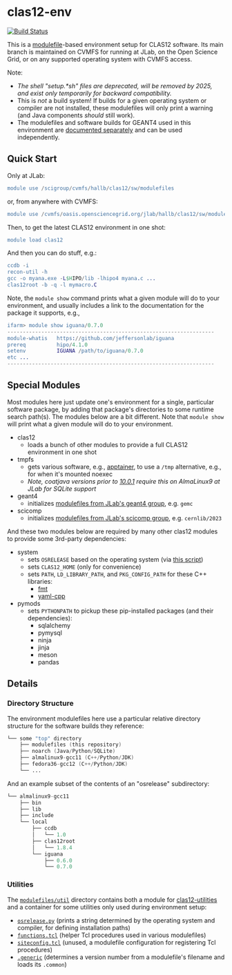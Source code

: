 # clas12-env
[![Build Status](https://github.com/jeffersonlab/clas12-env/workflows/clas12-env-ci/badge.svg)](https://github.com/jeffersonlab/clas12-env/actions)

This is a [modulefile](https://modules.sourceforge.net/)-based environment setup for CLAS12 software.  Its main branch is maintained on CVMFS for running at JLab, on the Open Science Grid, or on any supported operating system with CVMFS access.

Note:
- *The shell "setup.\*sh" files are deprecated, will be removed by 2025, and exist only temporarily for backward compatibility.*
- This is *not* a build system!  If builds for a given operating system or compiler are not installed, these modulefiles will only print a warning (and Java components *should* still work).
- The modulefiles and software builds for GEANT4 used in this environment are [documented separately](https://geant4.jlab.org/node/1) and can be used independently.

## Quick Start

Only at JLab:

```erl
module use /scigroup/cvmfs/hallb/clas12/sw/modulefiles
```

or, from anywhere with CVMFS:

```erl
module use /cvmfs/oasis.opensciencegrid.org/jlab/hallb/clas12/sw/modulefiles
```

Then, to get the latest CLAS12 environment in one shot:

```erl
module load clas12
```

And then you can do stuff, e.g.:

```erl
ccdb -i
recon-util -h
gcc -o myana.exe -L$HIPO/lib -lhipo4 myana.c ...
clas12root -b -q -l mymacro.C
```

Note, the `module show` command prints what a given module will do to your environment, and usually includes a link to the documentation for the package it supports, e.g.,
```erl
ifarm> module show iguana/0.7.0
-------------------------------------------------------------------
module-whatis   https://github.com/jeffersonlab/iguana
prereq          hipo/4.1.0
setenv          IGUANA /path/to/iguana/0.7.0
etc ...
-------------------------------------------------------------------
```

## Special Modules
Most modules here just update one's environment for a single, particular software package, by adding that package's directories to some runtime search path(s).  The modules below are a bit different.  Note that `module show` will print what a given module will do to your environment.
* clas12
  * loads a bunch of other modules to provide a full CLAS12 environment in one shot
* tmpfs
  * gets various software, e.g., [apptainer](https://apptainer.org), to use a `/tmp` alternative, e.g., for when it's mounted noexec
  * *Note, coatjava versions prior to [10.0.1](https://github.com/JeffersonLab/coatjava/releases/tag/10.1.0) require this on AlmaLinux9 at JLab for SQLite support*
* geant4
  * initializes [modulefiles from JLab's geant4 group](https://geant4.jlab.org/node/1), e.g. `gemc`
* scicomp
  * initializes [modulefiles from JLab's scicomp group](https://jlab.servicenowservices.com/scicomp?id=kb_article_view&sysparm_article=KB0014671), e.g. `cernlib/2023`


And these two modules below are required by many other clas12 modules to provide some 3rd-party dependencies:
* system
  * sets `OSRELEASE` based on the operating system (via [this script](modulefiles/util/osrelease.py))
  * sets `CLAS12_HOME` (only for convenience)
  * sets `PATH`, `LD_LIBRARY_PATH`, and `PKG_CONFIG_PATH` for these C++ libraries:
    * [fmt](https://github.com/fmtlib/fmt)
    * [yaml-cpp](https://github.com/jbeder/yaml-cpp)
* pymods
  * sets `PYTHONPATH` to pickup these pip-installed packages (and their dependencies):
    * sqlalchemy
    * pymysql
    * ninja
    * jinja
    * meson
    * pandas

## Details
  
### Directory Structure
The environment modulefiles here use a particular relative directory structure for the software builds they reference:

```boo
└── some "top" directory
    ├── modulefiles (this repository)
    ├── noarch (Java/Python/SQLite)
    ├── almalinux9-gcc11 (C++/Python/JDK)
    ├── fedora36-gcc12 (C++/Python/JDK)
    └── ...
```

And an example subset of the contents of an "osrelease" subdirectory:
```boo
└── almalinux9-gcc11
    ├── bin
    ├── lib
    ├── include
    └── local
        ├── ccdb
        │   └── 1.0
        ├── clas12root
        │   └── 1.8.4
        └── iguana
            ├── 0.6.0
            └── 0.7.0
```

### Utilities
The [`modulefiles/util`](modulefiles/util) directory contains both a module for [clas12-utilities](https://github.com/jeffersonlab/clas12-utilities) and a container for some utilities only used during environment setup:
- [`osrelease.py`](modulefiles/util/osrelease.py) (prints a string determined by the operating system and compiler, for defining installation paths)
- [`functions.tcl`](modulefiles/util/functions.tcl) (helper Tcl procedures used in various modulefiles)
- [`siteconfig.tcl`](modulefiles/util/siteconfig.tcl) (unused, a modulefile configuration for registering Tcl procedures)
- [`.generic`](modulefiles/util/.generic) (determines a version number from a modulefile's filename and loads its `.common`)
